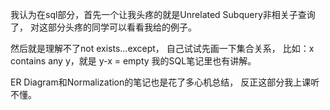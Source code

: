 我认为在sql部分，首先一个让我头疼的就是Unrelated Subquery非相关子查询了，
对这部分头疼的同学可以看看我给的例子。

然后就是理解不了not exists...except，
自己试试先画一下集合关系，
比如：x contains any y，就是 y-x = empty
我的SQL笔记里也有讲解。

ER Diagram和Normalization的笔记也是花了多心机总结，
反正这部分我上课听不懂。
